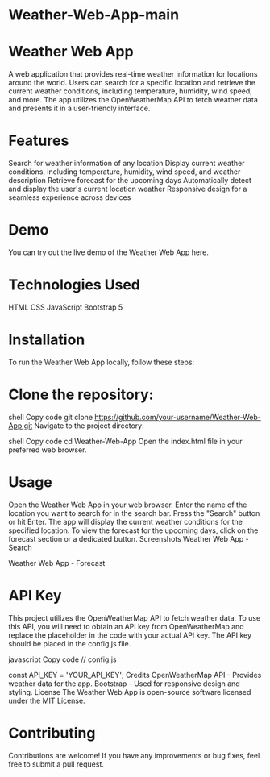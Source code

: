 # Weather-Web-App-main

# Weather Web App

A web application that provides real-time weather information for locations around the world. Users can search for a specific location and retrieve the current weather conditions, including temperature, humidity, wind speed, and more. The app utilizes the OpenWeatherMap API to fetch weather data and presents it in a user-friendly interface.

# Features
Search for weather information of any location
Display current weather conditions, including temperature, humidity, wind speed, and weather description
Retrieve forecast for the upcoming days
Automatically detect and display the user's current location weather
Responsive design for a seamless experience across devices

# Demo

You can try out the live demo of the Weather Web App here.

# Technologies Used

HTML
CSS
JavaScript
Bootstrap 5

# Installation
To run the Weather Web App locally, follow these steps:

# Clone the repository:

shell
Copy code
git clone https://github.com/your-username/Weather-Web-App.git
Navigate to the project directory:

shell
Copy code
cd Weather-Web-App
Open the index.html file in your preferred web browser.

# Usage
Open the Weather Web App in your web browser.
Enter the name of the location you want to search for in the search bar.
Press the "Search" button or hit Enter.
The app will display the current weather conditions for the specified location.
To view the forecast for the upcoming days, click on the forecast section or a dedicated button.
Screenshots
Weather Web App - Search

Weather Web App - Forecast

# API Key
This project utilizes the OpenWeatherMap API to fetch weather data. To use this API, you will need to obtain an API key from OpenWeatherMap and replace the placeholder in the code with your actual API key. The API key should be placed in the config.js file.

javascript
Copy code
// config.js

const API_KEY = 'YOUR_API_KEY';
Credits
OpenWeatherMap API - Provides weather data for the app.
Bootstrap - Used for responsive design and styling.
License
The Weather Web App is open-source software licensed under the MIT License.

# Contributing
Contributions are welcome! If you have any improvements or bug fixes, feel free to submit a pull request.
